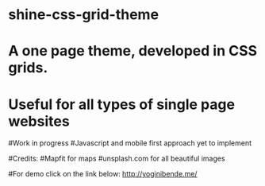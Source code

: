 # shine-css-grid-theme

# A one page theme, developed in CSS grids.
# Useful for all types of single page websites

#Work in progress
#Javascript and mobile first approach yet to implement

#Credits:
    #Mapfit for maps
    #unsplash.com for all beautiful images

#For demo click on the link below: 
    http://yoginibende.me/